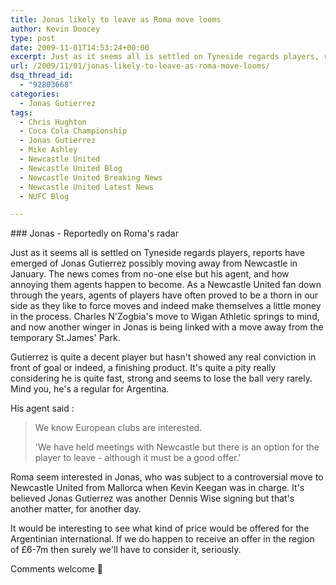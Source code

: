 ```yaml
---
title: Jonas likely to leave as Roma move looms
author: Kevin Doocey
type: post
date: 2009-11-01T14:53:24+00:00
excerpt: Just as it seems all is settled on Tyneside regards players, reports have emerged ..
url: /2009/11/01/jonas-likely-to-leave-as-roma-move-looms/
dsq_thread_id:
  - "92803668"
categories:
  - Jonas Gutierrez
tags:
  - Chris Hughton
  - Coca Cola Championship
  - Jonas Gutierrez
  - Mike Ashley
  - Newcastle United
  - Newcastle United Blog
  - Newcastle United Breaking News
  - Newcastle United Latest News
  - NUFC Blog

---
```

### Jonas - Reportedly on Roma's radar

Just as it seems all is settled on Tyneside regards players, reports have emerged of Jonas Gutierrez possibly moving away from Newcastle in January. The news comes from no-one else but his agent, and how annoying them agents happen to become. As a Newcastle United fan down through the years, agents of players have often proved to be a thorn in our side as they like to force moves and indeed make themselves a little money in the process. Charles N'Zogbia's  move to Wigan Athletic springs to mind, and now another winger in Jonas is being linked with a move away from the temporary St.James' Park.

Gutierrez is quite a decent player but hasn't showed any real conviction in front of goal or indeed, a finishing product. It's quite a pity really considering he is quite fast, strong and seems to lose the ball very rarely. Mind you, he's a regular for Argentina.

His agent said :

> We know European clubs are interested.
>
> 'We have held meetings with Newcastle but there is an option for the player to leave - although it must be a good offer.'

Roma seem interested in Jonas, who was subject to a controversial move to Newcastle United from Mallorca when Kevin Keegan was in charge. It's believed Jonas Gutierrez was another Dennis Wise signing but that's another matter, for another day.

It would be interesting to see what kind of price would be offered for the Argentinian international. If we do happen to receive an offer in the region of £6-7m then surely we'll have to consider it, seriously.

Comments welcome 🙂
